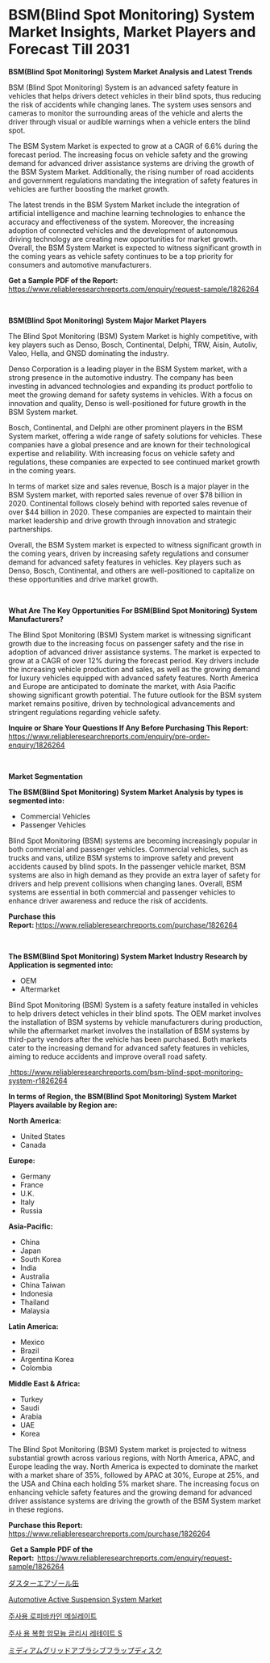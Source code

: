 <p><h1>BSM(Blind Spot Monitoring) System Market Insights, Market Players and Forecast Till 2031</h1></p><p><strong>BSM(Blind Spot Monitoring) System Market Analysis and Latest Trends</strong></p>
<p><p>BSM (Blind Spot Monitoring) System is an advanced safety feature in vehicles that helps drivers detect vehicles in their blind spots, thus reducing the risk of accidents while changing lanes. The system uses sensors and cameras to monitor the surrounding areas of the vehicle and alerts the driver through visual or audible warnings when a vehicle enters the blind spot.</p><p>The BSM System Market is expected to grow at a CAGR of 6.6% during the forecast period. The increasing focus on vehicle safety and the growing demand for advanced driver assistance systems are driving the growth of the BSM System Market. Additionally, the rising number of road accidents and government regulations mandating the integration of safety features in vehicles are further boosting the market growth.</p><p>The latest trends in the BSM System Market include the integration of artificial intelligence and machine learning technologies to enhance the accuracy and effectiveness of the system. Moreover, the increasing adoption of connected vehicles and the development of autonomous driving technology are creating new opportunities for market growth. Overall, the BSM System Market is expected to witness significant growth in the coming years as vehicle safety continues to be a top priority for consumers and automotive manufacturers.</p></p>
<p><strong>Get a Sample PDF of the Report:&nbsp;</strong> <a href="https://www.reliableresearchreports.com/enquiry/request-sample/1826264">https://www.reliableresearchreports.com/enquiry/request-sample/1826264</a></p>
<p>&nbsp;</p>
<p><strong>BSM(Blind Spot Monitoring) System Major Market Players</strong></p>
<p><p>The Blind Spot Monitoring (BSM) System Market is highly competitive, with key players such as Denso, Bosch, Continental, Delphi, TRW, Aisin, Autoliv, Valeo, Hella, and GNSD dominating the industry.</p><p>Denso Corporation is a leading player in the BSM System market, with a strong presence in the automotive industry. The company has been investing in advanced technologies and expanding its product portfolio to meet the growing demand for safety systems in vehicles. With a focus on innovation and quality, Denso is well-positioned for future growth in the BSM System market.</p><p>Bosch, Continental, and Delphi are other prominent players in the BSM System market, offering a wide range of safety solutions for vehicles. These companies have a global presence and are known for their technological expertise and reliability. With increasing focus on vehicle safety and regulations, these companies are expected to see continued market growth in the coming years.</p><p>In terms of market size and sales revenue, Bosch is a major player in the BSM System market, with reported sales revenue of over $78 billion in 2020. Continental follows closely behind with reported sales revenue of over $44 billion in 2020. These companies are expected to maintain their market leadership and drive growth through innovation and strategic partnerships.</p><p>Overall, the BSM System market is expected to witness significant growth in the coming years, driven by increasing safety regulations and consumer demand for advanced safety features in vehicles. Key players such as Denso, Bosch, Continental, and others are well-positioned to capitalize on these opportunities and drive market growth.</p></p>
<p>&nbsp;</p>
<p><strong>What Are The Key Opportunities For BSM(Blind Spot Monitoring) System Manufacturers?</strong></p>
<p><p>The Blind Spot Monitoring (BSM) System market is witnessing significant growth due to the increasing focus on passenger safety and the rise in adoption of advanced driver assistance systems. The market is expected to grow at a CAGR of over 12% during the forecast period. Key drivers include the increasing vehicle production and sales, as well as the growing demand for luxury vehicles equipped with advanced safety features. North America and Europe are anticipated to dominate the market, with Asia Pacific showing significant growth potential. The future outlook for the BSM system market remains positive, driven by technological advancements and stringent regulations regarding vehicle safety.</p></p>
<p><strong>Inquire or Share Your Questions If Any Before Purchasing This Report:</strong> <a href="https://www.reliableresearchreports.com/enquiry/pre-order-enquiry/1826264">https://www.reliableresearchreports.com/enquiry/pre-order-enquiry/1826264</a></p>
<p>&nbsp;</p>
<p><strong>Market Segmentation</strong></p>
<p><strong>The BSM(Blind Spot Monitoring) System Market Analysis by types is segmented into:</strong></p>
<p><ul><li>Commercial Vehicles</li><li>Passenger Vehicles</li></ul></p>
<p><p>Blind Spot Monitoring (BSM) systems are becoming increasingly popular in both commercial and passenger vehicles. Commercial vehicles, such as trucks and vans, utilize BSM systems to improve safety and prevent accidents caused by blind spots. In the passenger vehicle market, BSM systems are also in high demand as they provide an extra layer of safety for drivers and help prevent collisions when changing lanes. Overall, BSM systems are essential in both commercial and passenger vehicles to enhance driver awareness and reduce the risk of accidents.</p></p>
<p><strong>Purchase this Report:&nbsp;</strong><a href="https://www.reliableresearchreports.com/purchase/1826264">https://www.reliableresearchreports.com/purchase/1826264</a></p>
<p>&nbsp;</p>
<p><strong>The BSM(Blind Spot Monitoring) System Market Industry Research by Application is segmented into:</strong></p>
<p><ul><li>OEM</li><li>Aftermarket</li></ul></p>
<p><p>Blind Spot Monitoring (BSM) System is a safety feature installed in vehicles to help drivers detect vehicles in their blind spots. The OEM market involves the installation of BSM systems by vehicle manufacturers during production, while the aftermarket market involves the installation of BSM systems by third-party vendors after the vehicle has been purchased. Both markets cater to the increasing demand for advanced safety features in vehicles, aiming to reduce accidents and improve overall road safety.</p></p>
<p><a href="https://www.reliableresearchreports.com/bsm-blind-spot-monitoring-system-r1826264">&nbsp;https://www.reliableresearchreports.com/bsm-blind-spot-monitoring-system-r1826264</a></p>
<p><strong>In terms of Region, the BSM(Blind Spot Monitoring) System Market Players available by Region are:</strong></p>
<p>
    <p> <strong> North America: </strong>
        <ul>
            <li>United States</li>
            <li>Canada</li>
        </ul>
        </p> 
    <p> <strong> Europe: </strong>
        <ul>
            <li>Germany</li>
            <li>France</li>
            <li>U.K.</li>
            <li>Italy</li>
            <li>Russia</li>
        </ul>
        </p> 
    <p> <strong> Asia-Pacific: </strong>
        <ul>
            <li>China</li>
            <li>Japan</li>
            <li>South Korea</li>
            <li>India</li>
            <li>Australia</li>
            <li>China Taiwan</li>
            <li>Indonesia</li>
            <li>Thailand</li>
            <li>Malaysia</li>
        </ul>
        </p> 
    <p> <strong> Latin America: </strong>
        <ul>
            <li>Mexico</li>
            <li>Brazil</li>
            <li>Argentina Korea</li>
            <li>Colombia</li>
        </ul>
        </p> 
    <p> <strong> Middle East & Africa: </strong>
        <ul>
            <li>Turkey</li>
            <li>Saudi</li>
            <li>Arabia</li>
            <li>UAE</li>
            <li>Korea</li>
        </ul>
    </p>
    </p>
<p><p>The Blind Spot Monitoring (BSM) System market is projected to witness substantial growth across various regions, with North America, APAC, and Europe leading the way. North America is expected to dominate the market with a market share of 35%, followed by APAC at 30%, Europe at 25%, and the USA and China each holding 5% market share. The increasing focus on enhancing vehicle safety features and the growing demand for advanced driver assistance systems are driving the growth of the BSM System market in these regions.</p></p>
<p><strong>Purchase this Report: </strong><a href="https://www.reliableresearchreports.com/purchase/1826264">https://www.reliableresearchreports.com/purchase/1826264</a></p>
<p>&nbsp;<strong>Get a Sample PDF of the Report:&nbsp;&nbsp;</strong><a href="https://www.reliableresearchreports.com/enquiry/request-sample/1826264">https://www.reliableresearchreports.com/enquiry/request-sample/1826264</a></p>
<p><strong></strong></p>
<p><p><a href="https://github.com/Andrewones2023/Market-Research-Report-List-1/blob/main/9596098127905.md">ダスターエアゾール缶</a></p><p><a href="https://github.com/labibmmn112/Market-Research-Report-List-1/blob/main/automotive-active-suspension-system-market.md">Automotive Active Suspension System Market</a></p><p><a href="https://github.com/Howaoole34545/Market-Research-Report-List-2/blob/main/2972789114994.md">주사용 로피바카인 메실레이트</a></p><p><a href="https://github.com/JackieFauhey9089475/Market-Research-Report-List-2/blob/main/8195820114995.md">주사 용 복합 암모늄 글리시 레테이트 S</a></p><p><a href="https://github.com/ChloeConn27/Market-Research-Report-List-1/blob/main/2545972127906.md">ミディアムグリッドアブラシブフラップディスク</a></p></p>